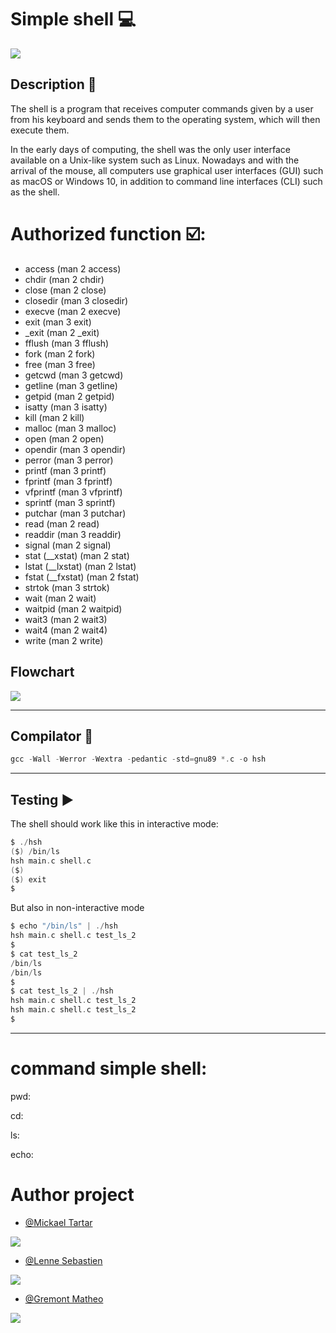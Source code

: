 
# Simple shell :computer:







![](https://cdn.educba.com/academy/wp-content/uploads/2020/01/Bash-Shell-in-Linux.jpg)




## Description :newspaper:

The shell is a program that receives computer commands given by a user from his keyboard and sends them to the operating system, which will then execute them.

In the early days of computing, the shell was the only user interface available on a Unix-like system such as Linux. Nowadays and with the arrival of the mouse, all computers use graphical user interfaces (GUI) such as macOS or Windows 10, in addition to command line interfaces (CLI) such as the shell.


# Authorized function ☑️:

* access (man 2 access)
* chdir (man 2 chdir)
* close (man 2 close)
* closedir (man 3 closedir)
* execve (man 2 execve)
* exit (man 3 exit)
* _exit (man 2 _exit)
* fflush (man 3 fflush)
* fork (man 2 fork)
* free (man 3 free)
* getcwd (man 3 getcwd)
* getline (man 3 getline)
* getpid (man 2 getpid)
* isatty (man 3 isatty)
* kill (man 2 kill)
* malloc (man 3 malloc)
* open (man 2 open)
* opendir (man 3 opendir)
* perror (man 3 perror)
* printf (man 3 printf)
* fprintf (man 3 fprintf)
* vfprintf (man 3 vfprintf)
* sprintf (man 3 sprintf)
* putchar (man 3 putchar)
* read (man 2 read)
* readdir (man 3 readdir)
* signal (man 2 signal)
* stat (__xstat) (man 2 stat)
* lstat (__lxstat) (man 2 lstat)
* fstat (__fxstat) (man 2 fstat)
* strtok (man 3 strtok)
* wait (man 2 wait)
* waitpid (man 2 waitpid)
* wait3 (man 2 wait3)
* wait4 (man 2 wait4)
* write (man 2 write)


## Flowchart

![](https://files.slack.com/files-pri/T0423U1MW21-F053RKJFV0X/79517219-2adbc000-8013-11ea-9835-30bf7c59a41e.jpg)


***
## Compilator :space_invader:

~~~c
gcc -Wall -Werror -Wextra -pedantic -std=gnu89 *.c -o hsh
~~~

***
## Testing :arrow_forward:

The shell should work like this in interactive mode:

~~~c
$ ./hsh
($) /bin/ls
hsh main.c shell.c
($)
($) exit
$
~~~
But also in non-interactive mode

~~~c
$ echo "/bin/ls" | ./hsh
hsh main.c shell.c test_ls_2
$
$ cat test_ls_2
/bin/ls
/bin/ls
$
$ cat test_ls_2 | ./hsh
hsh main.c shell.c test_ls_2
hsh main.c shell.c test_ls_2
$
~~~
***

# command simple shell:

pwd:

cd:

ls:

echo:

# Author project



- [@Mickael Tartar](https://github.com/mickaeltartar)

![](https://ca.slack-edge.com/T0423U1MW21-U04MN5Q25MZ-595df4c1f6ed-192)




- [@Lenne Sebastien](https://github.com/sebounti)

![](https://ca.slack-edge.com/T0423U1MW21-U04NA9QLEHE-8ff8d95c43cf-192)





- [@Gremont Matheo](https://github.com/grem62)

![](https://ca.slack-edge.com/T0423U1MW21-U04NC00H4JU-adedd0d861f8-192)






